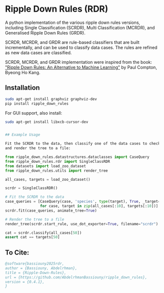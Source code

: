 # Ripple Down Rules (RDR)

A python implementation of the various ripple down rules versions, including Single Classification (SCRDR),
Multi Classification (MCRDR), and Generalised Ripple Down Rules (GRDR).

SCRDR, MCRDR, and GRDR are rule-based classifiers that are built incrementally, and can be used to classify
data cases. The rules are refined as new data cases are classified.

SCRDR, MCRDR, and GRDR implementation were inspired from the book:
["Ripple Down Rules: An Alternative to Machine Learning"](https://doi.org/10.1201/9781003126157) by Paul Compton, Byeong Ho Kang.

## Installation

```bash
sudo apt-get install graphviz graphviz-dev
pip install ripple_down_rules
```
For GUI support, also install:

```bash
sudo apt-get install libxcb-cursor-dev
```

```bash

## Example Usage

Fit the SCRDR to the data, then classify one of the data cases to check if its correct,
and render the tree to a file:
```

```python
from ripple_down_rules.datastructures.dataclasses import CaseQuery
from ripple_down_rules.rdr import SingleClassRDR
from datasets import load_zoo_dataset
from ripple_down_rules.utils import render_tree

all_cases, targets = load_zoo_dataset()

scrdr = SingleClassRDR()

# Fit the SCRDR to the data
case_queries = [CaseQuery(case, 'species', type(target), True, _target=target)
                for case, target in zip(all_cases[:10], targets[:10])]
scrdr.fit(case_queries, animate_tree=True)

# Render the tree to a file
render_tree(scrdr.start_rule, use_dot_exporter=True, filename="scrdr")

cat = scrdr.classify(all_cases[50])
assert cat == targets[50]
```

## To Cite:

```bib
@software{bassiouny2025rdr,
author = {Bassiouny, Abdelrhman},
title = {Ripple-Down-Rules},
url = {https://github.com/AbdelrhmanBassiouny/ripple_down_rules},
version = {0.4.1},
}
```
